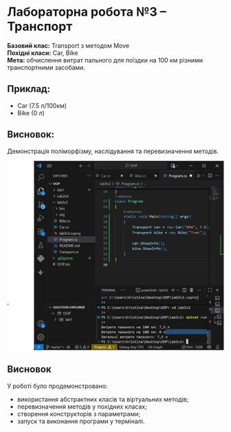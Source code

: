 # Лабораторна робота №3 – Транспорт

**Базовий клас:** Transport з методом Move  
**Похідні класи:** Car, Bike  
**Мета:** обчислення витрат пального для поїздки на 100 км різними транспортними засобами.

## Приклад:
- Car (7.5 л/100км)
- Bike (0 л)

## Висновок:
Демонстрація поліморфізму, наслідування та перевизначення методів.

![Скріншот виконання програми](screenshot.png)

## Висновок
У роботі було продемонстровано:
- використання абстрактних класів та віртуальних методів;
- перевизначення методів у похідних класах;
- створення конструкторів з параметрами;
- запуск та виконання програми у терміналі.
